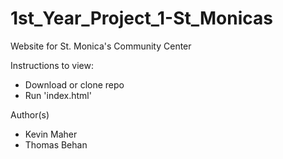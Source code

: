 # 1st_Year_Project_1-St_Monicas
Website for St. Monica's Community Center

Instructions to  view:
- Download or clone repo
- Run 'index.html'

Author(s)
- Kevin Maher
- Thomas Behan
